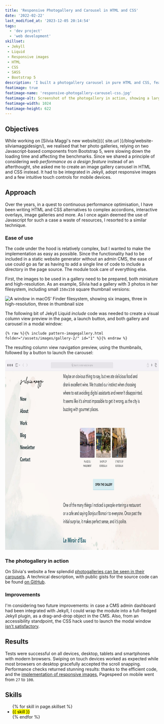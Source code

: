 ```yaml
---
title: 'Responsive Photogallery and Carousel in HTML and CSS'
date: '2022-02-22'
last_modified_at: '2023-12-05 20:14:54'
tags:
  - 'dev project'
  - 'web development'
skillset:
 - Jekyll
 - Liquid
 - Responsive images
 - HTML
 - CSS
 - SASS
 - Bootstrap 5
description: 'I built a photogallery carousel in pure HTML and CSS, featuring responsive images and touch controls for mobile devices.'
featimage: true
featimage-name: 'responsive-photogallery-carousel-css.jpg'
featimage-alt: Screenshot of the photogallery in action, showing a large image and three thumbnails underneath
featimage-width: 1024
featimage-height: 622
---
```

## Objectives

While working on [Silvia Maggi's new website]({{ site.url }}/blog/website-silviamaggidesign/), we realised that her photo galleries, relying on two Javascript-based components from Bootstrap 5, were slowing down the loading time and affecting the benchmarks. Since we shared a principle of considering _web performance as a design feature_ instead of an afterthought, she asked me to create an image gallery carousel in HTML and CSS instead. It had to be integrated in Jekyll, adopt responsive images and a few intuitive touch controls for mobile devices.

## Approach

Over the years, in a quest to continuous performance optimisation, I have been writing HTML and CSS alternatives to complex accordions, interactive overlays, image galleries and more. As I once again deemed the use of Javascript for such a case a waste of resources, I resorted to a similar technique.

<aside class="warning">
  <h3>Ease of use</h3>
  <p>The code under the hood is relatively complex, but I wanted to make the implementation as easy as possible. Since the functionality had to be included in a static website generator without an admin CMS, the ease of use could go as far as having to add a single line of code to include a directory in the page source. The module took care of everything else.</p>
  <p>First, the images to be used in a gallery need to be prepared, both miniature and high-resolution. As an example, Silvia had a gallery with 3 photos in her filesystem, including small <code>150x150</code> square thumbnail versions:</p>
  <p><img src="{{ site.url }}/assets/images/gallery-folder.jpg" width="1024" height="275" alt="A window in macOS' Finder filesystem, showing six images, three in high-resolution, three in thumbnail size"></p>
  <p>The following bit of Jekyll Liquid <em>include</em> code was needed to create a visual column view preview in the page, a launch button, and both gallery and carousel in a modal window:</p>
  <pre><code class="language-liquid">{% raw %}{% include pattern-imagegallery.html folder="/assets/images/gallery-2/" id="1" %}{% endraw %}</code></pre>
  <p>The resulting column view navigation preview, using the thumbnails, followed by a button to launch the carousel:</p>
  <p><img src="/assets/images/gallery-thumbnails.jpg" alt="Column view thumbnail photo gallery" width="1024" height="622"></p>
</aside>

### The photogallery in action

On Silvia's website a few splendid [photogalleries can be seen in their carousels](https://silviamaggidesign.com/photography/four-days-in-bordeaux/). A technical description, with public gists for the source code can be found [on GitHub](https://github.com/simonesilvestroni/css-responsive-photogallery).

### Improvements

I'm considering two future improvements: in case a CMS admin dashboard had been integrated with Jekyll, I could wrap the module into a full-fledged Jekyll plugin, as a drag-and-drop object in the CMS. Also, from an accessibility standpoint, the CSS hack used to launch the modal window [isn't satisfactory](https://triss.dev/blog/css-checkbox-hack/).

## Results

Tests were successful on all devices, desktop, tablets and smartphones with modern browsers. Swiping on touch devices worked as expected while most browsers on desktop gracefully accepted the scroll snapping. Performance checks returned stunning results: thanks to the efficient code, and the [implementation of responsive images](https://github.com/simonesilvestroni/css-responsive-photogallery#responsive-images), Pagespeed on mobile went from <code>27</code> to <code>100</code>.

## Skills

<ul class="list-inline">
  {% for skill in page.skillset %}
  <li><mark>{{ skill }}</mark></li>
  {% endfor %}
</ul>